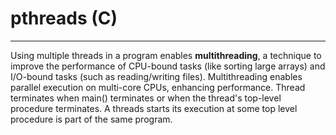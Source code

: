 # pthreads (C)
___
Using multiple threads in a program enables **multithreading**, a technique to improve the performance of CPU-bound tasks (like sorting large arrays) and I/O-bound tasks (such as reading/writing files). Multithreading enables parallel execution on multi-core CPUs, enhancing performance. Thread terminates when main() terminates or when the thread's top-level procedure terminates. A threads starts its execution at some top level procedure is part of the same program.
